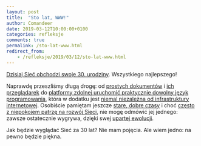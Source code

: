 ```yaml
---
layout: post
title:  "Sto lat, WWW!"
author: Comandeer
date: 2019-03-12T10:00:00+0100
categories: refleksje
comments: true
permalink: /sto-lat-www.html
redirect_from:
    - /refleksje/2019/03/12/sto-lat-www.html
---
```


[Dzisiaj Sieć obchodzi swoje 30. urodziny](https://twitter.com/CERN/status/1105363491030994944). Wszystkiego najlepszego!

Naprawdę przeszliśmy długą drogę: od [prostych dokumentów](http://info.cern.ch/hypertext/WWW/TheProject.html) i [ich przeglądarek](https://adactio.com/journal/14821) do [platformy zdolnej uruchomić praktycznie dowolny język programowania](https://webassembly.org/), która w dodatku jest [niemal niezależna od infrastruktury internetowej](https://developers.google.com/web/fundamentals/primers/service-workers/). Osobiście pamiętam jeszcze [stare, dobre czasy](https://www.forumweb.pl/tematy-ogolne/polski-swiat-webdevelopingu,86246) i choć [często z niepokojem patrzę na rozwój Sieci](https://blog.comandeer.pl/refleksje/a11y/html-css/2019/02/15/czy-div-jest-dostepny.html), nie mogę odmówić jej jednego: zawsze ostatecznie wygrywa, dzięki swej [upartej ewolucji](https://extensiblewebmanifesto.org/).

Jak będzie wyglądać Sieć za 30 lat? Nie mam pojęcia. Ale wiem jedno: na pewno będzie piękna.
